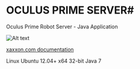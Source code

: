 # OCULUS PRIME  SERVER#

Oculus Prime Robot Server - Java Application
 
![Alt text](http://www.xaxxon.com/images/oculusprime/oculusprime_charging.jpg)

[ xaxxon.com documentation ](http://www.xaxxon.com/documentation/view/oculus-prime-contents)

Linux Ubuntu 12.04+ x64
32-bit Java 7